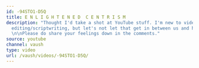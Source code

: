 ```yaml
---
id: -94STO1-D5Q
title: E N L I G H T E N E D  C E N T R I S M
description: "Thought I'd take a shot at YouTube stuff. I'm new to video editing/audio
  editing/scriptwriting, but let's not let that get in between us and hating centrists.
  \n\nPlease do share your feelings down in the comments."
source: youtube
channel: vaush
type: video
url: /vaush/videos/-94STO1-D5Q/
---
```

